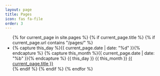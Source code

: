 ```yaml
---
layout: page
title: Pages
icon: fas fa-file
order: 3
---
```


<div id="pages-list" class="pl-xl-2">
<ul class="list-unstyled">
{% for current_page in site.pages %}
{% if current_page.title %}
{% if current_page.url contains "/pages/" %}
    <li>
      <div>
        {% capture this_day %}{{ current_page.date | date: "%d" }}{% endcapture %}
        {% capture this_month %}{{ current_page.date | date: "%b" }}{% endcapture %}
        <span class="date day">{{ this_day }}</span>
        <span class="date month small text-muted">{{ this_month }}</span>
        <a href="{{ current_page.url | relative_url }}">{{ current_page.title }}</a>
      </div>
    </li>
{% endif %}
{% endif %}
{% endfor %}
</ul>
</div>
